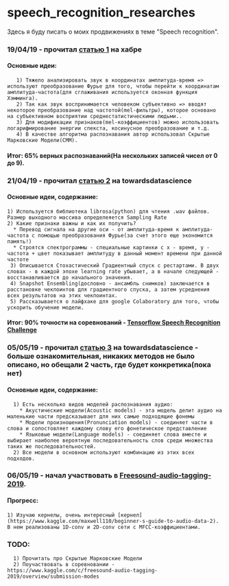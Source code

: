 # speech_recognition_researches
Здесь я буду писать о моих продвижениях в теме "Speech recognition".

### 19/04/19 - прочитал [статью 1](https://habr.com/ru/post/226143/) на хабре
  #### Основные идеи: 
       1) Тяжело анализировать звук в координатах амплитуда-время => используют преобразование Фурье для того, чтобы перейти к координатам амплитуда-частота(для сглаживания используется оконная функция Хэмминга).
       2) Так как звук воспринимается человеком субъективно => вводят некоторое преобразование над частотой(mel-фильтры), которое основано на субъективном восприятии среднестатистическими людьми..
       3) Для модификации признаков(mel-коэффициентов) можно использовать логарифмирование энергии спекста, косинусное преобразование и т.д.
       4) В качестве алгоритма распознавания автор использовал Скрытые Марковские Модели(СММ).
   #### Итог: 65% верных распознаваний(На нескольких записей чисел от 0 до 9).
### 21/04/19 - прочитал [статью 2](https://towardsdatascience.com/ok-google-how-to-do-speech-recognition-f77b5d7cbe0b) на towardsdatascience
  #### Основные идеи, содержание:
    1) Используется библиотека librosa(python) для чтения .wav файлов. Размер выходного массива определеяется Sampling Rate
    2) Какие признаки важны и как их получить?
      * Перевод сигнала на другие оси - от амплитуда-время к амплитуда-частота с помощью преобразования Фурье(за счет этого еще экономится память!)
      * Строятся спектрограммы - специальные картинки с x - время, y - частота + цвет показывает амплитуду в данный момент времени при данной частоте
     3) Описывается Стохастический Градиентный спуск с рестартами. В двух словах - в каждой эпохе learning rate убывает, а в начале следующей - восстанавливается до начального значения.
     4) Snapshot Ensembling(дословно - ансамбль снимков) заключается в расстановке чекпоинтов для градиентного спуска, а затем усреднения всех результатов на этих чекпоинтах.
     5) Рассказывается о лайфхаке для google Colaboratory для того, чтобы ускорить обучение модели.
  #### Итог: 90% точности на соревнований - [Tensorflow Speech Recognition Challenge](https://www.kaggle.com/c/tensorflow-speech-recognition-challenge)

### 05/05/19 - прочитал [статью 3](https://towardsdatascience.com/speech-recognition-is-hard-part-1-258e813b6eb7) на towardsdatascience - больше ознакомительная, никаких методов не было описано, но обещали 2 часть, где будет конкретика(пока нет)
  #### Основные идеи, содержание:
      1) Есть несколько видов моделей распознавания аудио: 
        * Акустические модели(Acoustic models) - эта модель делит аудио на маленькие части предсказывает для них самые подходящие фонемы
        * Модели произношения(Pronunciation models) - соединяет части в слова и сопостовляет каждому слову его фонетическое представление
        * Языковые модели(Language models) - соединяет слова вместе и выбирает наиболее вероятную последовательность слов среди множества таких же последовательностей.
      2) Все модели в основном используют комбинацию из этих всех подходов.
### 06/05/19 - начал участвовать в [Freesound-audio-tagging-2019](https://www.kaggle.com/c/freesound-audio-tagging-2019/overview/submission-modes).
  #### Прогресс:
    1) Изучаю кернелы, очень интересный [кернел](https://www.kaggle.com/maxwell110/beginner-s-guide-to-audio-data-2). В нем реализованы 1D-conv и 2D-conv сети с MFCC-коэффициентами.
    
### TODO: 
      1) Прочитать про Скрытые Марковские Модели
      2) Поучаствовать в соревновании - https://www.kaggle.com/c/freesound-audio-tagging-2019/overview/submission-modes
